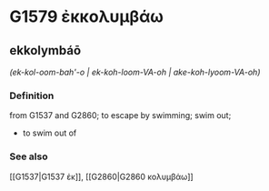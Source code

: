 # G1579 ἐκκολυμβάω

## ekkolymbáō

_(ek-kol-oom-bah'-o | ek-koh-loom-VA-oh | ake-koh-lyoom-VA-oh)_

### Definition

from G1537 and G2860; to escape by swimming; swim out; 

- to swim out of

### See also

[[G1537|G1537 ἐκ]], [[G2860|G2860 κολυμβάω]]
